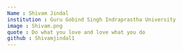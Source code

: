 ```yaml
---
Name : Shivam Jindal
institution : Guru Gobind Singh Indraprastha University
image : Shivam.png
quote : Do what you love and love what you do
github : Shivamjindal1
---
```


